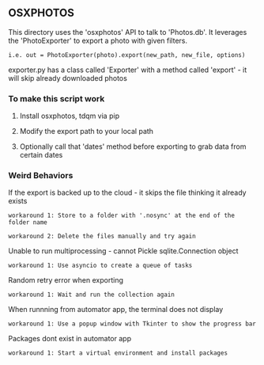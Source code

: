 ## OSXPHOTOS

This directory uses the 'osxphotos' API to talk to 'Photos.db'. It leverages the 'PhotoExporter' to export a photo with given filters.

    i.e. out = PhotoExporter(photo).export(new_path, new_file, options)

exporter.py has a class called 'Exporter' with a method called 'export' - it will skip already downloaded photos

### To make this script work

1. Install osxphotos, tdqm via pip

2. Modify the export path to your local path

3. Optionally call that 'dates' method before exporting to grab data from certain dates

### Weird Behaviors

If the export is backed up to the cloud - it skips the file thinking it already exists

    workaround 1: Store to a folder with '.nosync' at the end of the folder name

    workaround 2: Delete the files manually and try again

Unable to run multiprocessing - cannot Pickle sqlite.Connection object

    workaround 1: Use asyncio to create a queue of tasks

Random retry error when exporting

    workaround 1: Wait and run the collection again

When runnning from automator app, the terminal does not display

    workaround 1: Use a popup window with Tkinter to show the progress bar

Packages dont exist in automator app

    workaround 1: Start a virtual environment and install packages
